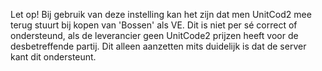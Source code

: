 Let op! Bij gebruik van deze instelling kan het zijn dat men UnitCod2 mee terug stuurt bij kopen van 'Bossen' als VE. Dit is niet per sé correct of ondersteund, als de leverancier geen UnitCode2 prijzen heeft voor de desbetreffende partij. Dit alleen aanzetten mits duidelijk is dat de server kant dit ondersteunt.